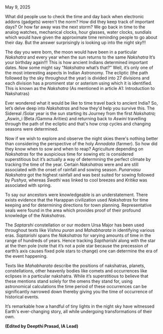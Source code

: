 May 9, 2025

What did people use to check the time and day back when electronic addons (gadgets) weren't the norm? How did they keep track of important days? Or how far away was the next storm? We go back in time to the analog watches, mechanical clocks, hour glasses, water clocks, sundials which would have given the approximate time reminding people to go about their day. But the answer surprisingly is looking up into the night sky!!!

The day you were born, the moon would have been in a particular _Nakshatra_ and every year when the sun returns to the same _Nakshatra_ It’s your birthday again!!! This is how ancient Indians determined important dates. Now some might say “_Nakshatra_ what’s that?” Well, it’s only one of the most interesting aspects in Indian Astronomy. The ecliptic (the path followed by the sky throughout the year) is divided into 27 divisions and each division has a prominent star or asterism using which it is identified. This is known as the _Nakshatra_ (As mentioned in article A1: Introduction to Nakshatras)

Ever wondered what it would be like to time travel back to ancient India? So, let’s delve deep into _Nakshatras_ and how they'd help you survive this. The Sidereal /Solar year is the sun starting its Journey from the first _Nakshatra;_ _Aswin_i (Beta /Gamma Arities) and returning back to _Aswini_ travelling through the path of the ecliptic and that's how crop cycles and changing seasons were determined.

Now if we wish to explore and observe the night skies there's nothing better than considering the perspective of the holy _Annadata_ (farmer). So how did they know when to sow and when to reap? Agriculture depending on _Nakshatras_ for the auspicious time for sowing etc is considered superstitious but it’s actually a way of determining the perfect climate by tracking the time of the year. Certain _Nakshatras_ were and are still associated with the onset of rainfall and sowing season. _Punarvasu Nakshatra_ got the highest rainfall and was best suited for sowing followed by _Pushya_, whereas _Swathi_ was linked to cool breezes and _Kritika_ was associated with spring.

To say our ancestors were knowledgeable is an understatement. There exists evidence that the Harappan civilization used _Nakshatras_ for time keeping and for determining directions for town planning. Representative seals were found in the area which provides proof of their profound knowledge of the _Nakshatras_.

The _Saptarshi_ constellation or our modern Ursa Major has been used throughout texts like _Vishnu puran_ and _Mahabharata_ in identifying various eras. _Saptarishi_ spans the _Nakshatras_ for varying amounts of time in the range of hundreds of years. Hence tracking _Saptharishi_ along with the star at the then pole (note that it’s not a pole star because the precession of earth’s axis causes fixed pole stars to change) one can determine the era of the event happening.

Texts like _Mahabharata_ describe the positions of nakshatras, planets, constellations, other heavenly bodies like comets and occurrences like eclipses in a particular nakshatra. While it’s superstitious to believe that these mentions stand solely for the omens they stand for, using astronomical calculations the time period of these occurrences can be significantly narrowed down thereby giving you the time of occurrence of historical events.

It’s remarkable how a handful of tiny lights in the night sky have witnessed Earth's ever-changing story, all while undergoing transformations of their own.

**(Edited by Deepthi Prasad, IA Lead)**
